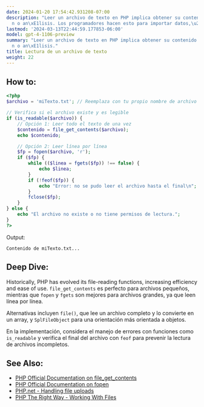 ```yaml
---
date: 2024-01-20 17:54:42.931208-07:00
description: "Leer un archivo de texto en PHP implica obtener su contenido para manipulaci\xF3\
  n o an\xE1lisis. Los programadores hacen esto para importar datos,\u2026"
lastmod: '2024-03-13T22:44:59.177853-06:00'
model: gpt-4-1106-preview
summary: "Leer un archivo de texto en PHP implica obtener su contenido para manipulaci\xF3\
  n o an\xE1lisis."
title: Lectura de un archivo de texto
weight: 22
---
```


## How to:
```PHP
<?php
$archivo = 'miTexto.txt'; // Reemplaza con tu propio nombre de archivo

// Verifica si el archivo existe y es legible
if (is_readable($archivo)) {
    // Opción 1: Leer todo el texto de una vez
    $contenido = file_get_contents($archivo);
    echo $contenido;

    // Opción 2: Leer línea por línea
    $fp = fopen($archivo, 'r');
    if ($fp) {
        while (($linea = fgets($fp)) !== false) {
            echo $linea;
        }
        if (!feof($fp)) {
            echo "Error: no se pudo leer el archivo hasta el final\n";
        }
        fclose($fp);
    }
} else {
    echo "El archivo no existe o no tiene permisos de lectura.";
}
?>
```
Output:
```
Contenido de miTexto.txt...
```

## Deep Dive:
Historically, PHP has evolved its file-reading functions, increasing efficiency and ease of use. `file_get_contents` es perfecto para archivos pequeños, mientras que `fopen` y `fgets` son mejores para archivos grandes, ya que leen línea por línea.

Alternativas incluyen `file()`, que lee un archivo completo y lo convierte en un array, y `SplFileObject` para una orientación más orientada a objetos.

En la implementación, considera el manejo de errores con funciones como `is_readable` y verifica el final del archivo con `feof` para prevenir la lectura de archivos incompletos.

## See Also:
- [PHP Official Documentation on file_get_contents](https://www.php.net/manual/en/function.file-get-contents.php)
- [PHP Official Documentation on fopen](https://www.php.net/manual/en/function.fopen.php)
- [PHP.net - Handling file uploads](https://www.php.net/manual/en/features.file-upload.php)
- [PHP The Right Way - Working With Files](https://phptherightway.com/#files)
